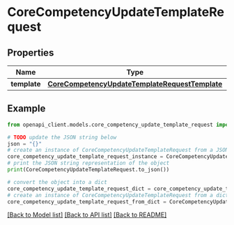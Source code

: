 # CoreCompetencyUpdateTemplateRequest


## Properties

Name | Type | Description | Notes
------------ | ------------- | ------------- | -------------
**template** | [**CoreCompetencyUpdateTemplateRequestTemplate**](CoreCompetencyUpdateTemplateRequestTemplate.md) |  | 

## Example

```python
from openapi_client.models.core_competency_update_template_request import CoreCompetencyUpdateTemplateRequest

# TODO update the JSON string below
json = "{}"
# create an instance of CoreCompetencyUpdateTemplateRequest from a JSON string
core_competency_update_template_request_instance = CoreCompetencyUpdateTemplateRequest.from_json(json)
# print the JSON string representation of the object
print(CoreCompetencyUpdateTemplateRequest.to_json())

# convert the object into a dict
core_competency_update_template_request_dict = core_competency_update_template_request_instance.to_dict()
# create an instance of CoreCompetencyUpdateTemplateRequest from a dict
core_competency_update_template_request_from_dict = CoreCompetencyUpdateTemplateRequest.from_dict(core_competency_update_template_request_dict)
```
[[Back to Model list]](../README.md#documentation-for-models) [[Back to API list]](../README.md#documentation-for-api-endpoints) [[Back to README]](../README.md)


